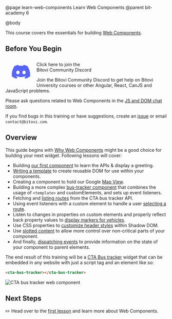 @page learn-web-components Learn Web Components
@parent bit-academy 6

@body

This course covers the essentials for building [Web Components](https://developer.mozilla.org/en-US/docs/Web/Web_Components).

## Before You Begin

<a href="https://discord.gg/J7ejFsZnJ4">
<img src="./static/img/discord.png"
  style="float:left; margin:20px" width="57"/> <span style="margin-top: 10px;display: inline-block;">Click here to join the<br/>Bitovi Community Discord</span></a>

Join the Bitovi Community Discord to get help on Bitovi University courses or other
Angular, React, CanJS and JavaScript problems.

Please ask questions related to Web Components in the [JS and DOM chat room](https://discord.gg/qxqgyGquk7).

If you find bugs in this training or have suggestions, create an [issue](https://github.com/bitovi/academy/issues) or email `contact@bitovi.com`.

## Overview

This guide begins with [Why Web Components](learn-web-components/why-wc.html) might be a good choice for building your next widget. Following lessons will cover:
- Building [our first component](learn-web-components/first-component.html) to learn the APIs & display a greeting.
- [Writing a template](learn-web-components/templates.html) to create reusable DOM for use within your components.
- Creating a component to hold our Google [Map View](learn-web-components/map-view.html).
- Building a more complex [bus-tracker component](learn-web-components/bus-tracker-component.html) that combines the usage of `<template>` and customElements, and sets up event listeners.
- Fetching and [listing routes](learn-web-components/listing-routes.html) from the CTA bus tracker API.
- Using event listeners with a custom element to handle a user [selecting a route](learn-web-components/select-a-route.html).
- Listen to changes in properties on custom elements and properly reflect back property values to [display markers for vehicles](learn-web-components/display-markers.html).
- Use CSS properties to [customize header styles](learn-web-components/customize-header.html) within Shadow DOM.
- Use [slotted content](learn-web-components/slotted-content.html) to allow more control over non-critical parts of your component.
- And finally, [dispatching events](learn-web-components/dispatching-events.html) to provide information on the state of your component to parent elements.



The end result of this training will be a [CTA Bus tracker](http://www.ctabustracker.com) widget that can be embedded in any website with just a script tag and an element like so:

```html
<cta-bus-tracker></cta-bus-tracker>
```

<img width="746" alt="CTA bus tracker web component" src="https://user-images.githubusercontent.com/361671/58019488-a36c9080-7ad3-11e9-84cc-e60cced008af.png">

## Next Steps

✏️ Head over to the [first lesson](learn-web-components/why-wc.html) and learn more about Web Components.
